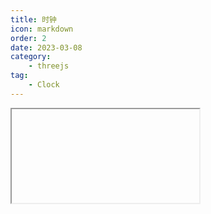 ```yaml
---
title: 时钟
icon: markdown
order: 2
date: 2023-03-08
category:
    - threejs
tag:
    - Clock
---
```


<IFrame url="https://luotainxu-demo.netlify.app/#/threejs/base/clock"/>

## 构造函数

### autoStart : Booean

(可选) 是否要在第一次调用 .getDelta() 时自动开启时钟。默认值是 true。

## 属性

### .autoStart : Boolean

如果设置为 true，则在第一次调用 .getDelta() 时开启时钟。默认值是 true。

### .startTime : Float

存储时钟最后一次调用 start 方法的时间。默认值是 0。

### .oldTime : Float

存储时钟最后一次调用 start, .getElapsedTime() 或 .getDelta() 方法的时间。默认值是 0。

### .elapsedTime : Float

保存时钟运行的总时长。默认值是 0。

### .running : Boolean

判断时钟是否在运行。默认值是 false。

## 方法

### .start () : undefined

启动时钟。同时将 startTime 和 oldTime 设置为当前时间。 设置 elapsedTime 为 0，并且设置 running 为 true.

### .stop () : undefined

停止时钟。同时将 oldTime 设置为当前时间。

### .getElapsedTime () : Float

获取自时钟启动后的秒数，同时将 .oldTime 设置为当前时间。
如果 .autoStart 设置为 true 且时钟并未运行，则该方法同时启动时钟。

### .getDelta () : Float

获取自 .oldTime 设置后到当前的秒数。 同时将 .oldTime 设置为当前时间。
如果 .autoStart 设置为 true 且时钟并未运行，则该方法同时启动时钟。
